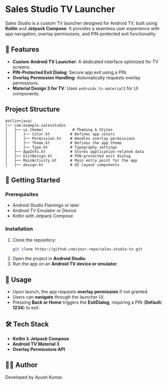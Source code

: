 # Sales Studio TV Launcher

Sales Studio is a custom TV launcher designed for Android TV, built using **Kotlin** and **Jetpack Compose**. It provides a seamless user experience with app navigation, overlay permissions, and PIN-protected exit functionality.

## 📌 Features
- **Custom Android TV Launcher**: A dedicated interface optimized for TV screens.
- **PIN-Protected Exit Dialog**: Secure app exit using a PIN.
- **Overlay Permission Handling**: Automatically requests overlay permissions.
- **Material Design 3 for TV**: Uses `androidx.tv.material3` for UI components.

## Project Structure

```
kotlin+java/
│── com.example.salesstudio
│   ├── ui.theme/             # Theming & Styles
│   │   ├── Color.kt         # Defines app colors
│   │   ├── Permission.kt    # Handles overlay permissions
│   │   ├── Theme.kt         # Defines the app theme
│   │   ├── Type.kt          # Typography settings
│   ├── AppInfo.kt           # Stores application-related data
│   ├── ExitDesign.kt        # PIN-protected exit dialog
│   ├── MainActivity.kt      # Main entry point for the app
│   ├── design.kt            # UI layout components
```

## 🚀 Getting Started
### Prerequisites
- Android Studio Flamingo or later
- Android TV Emulator or Device
- Kotlin with Jetpack Compose

### Installation
1. Clone the repository:
   ```bash
   git clone https://github.com/your-repo/sales-studio-tv.git
   ```
2. Open the project in **Android Studio**.
3. Run the app on an **Android TV device or emulator**.

## 🎯 Usage
- Upon launch, the app requests **overlay permission** if not granted.
- Users can **navigate** through the launcher UI.
- Pressing **Back or Home** triggers the **ExitDialog**, requiring a PIN (**Default: 1234**) to exit.

## 🛠️ Tech Stack
- **Kotlin** & **Jetpack Compose**
- **Android TV Material 3**
- **Overlay Permissions API**


## 👨‍💻 Author
Developed by Ayush Kumar.

